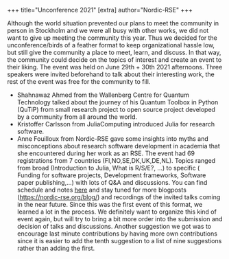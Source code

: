 +++
title="Unconference 2021"
[extra]
author="Nordic-RSE"
+++

Although the world situation prevented our plans to meet the community in person in Stockholm and we were all busy with other works, we did not want to give up meeting the community this year. Thus we decided for the unconference/birds of a feather format to keep organizational hassle low, but still give the community a place to meet, learn, and discuss. In that way, the community could decide on the topics of interest and create an event to their liking.
The event was held on June 29th + 30th 2021 afternoons. Three speakers were invited beforehand to talk about their interesting work, 
the rest of the event was free for the community to fill.
* Shahnawaz Ahmed from the Wallenberg Centre for Quantum Technology talked about the journey of his Quantum Toolbox in Python (QuTiP) from small research project 
to open source project developed by a community from all around the world.
* Kristoffer Carlsson  from JuliaComputing introduced Julia for research software.
* Anne Fouilloux from Nordic-RSE gave some insights into myths and misconceptions about research software development in academia that she encountered during her work as an RSE.
The event had 69 registrations from 7 countries (FI,NO,SE,DK,UK,DE,NL). 
Topics ranged from broad (Introduction to Julia, What is R/S/E?, ...) to specific ( Funding for software projects, Development frameworks, Software paper publishing,...) 
with lots of Q&A and discussions. You can find schedule and notes [here](https://nordic-rse.org/events/2021-online-unconference/#schedule) and stay tuned 
for more blogposts (https://nordic-rse.org/blog/) and recordings of the invited talks coming in the near future.
Since this was the first event of this format, we learned a lot in the process. We definitely want to organize this kind of event again, but will try to bring a bit more order into the submission and decision of talks and discussions.
Another suggestion we got was to encourage last minute contributions by having more own contributions since it is easier to add the tenth suggestion to a list of nine suggestions rather than adding the first.


